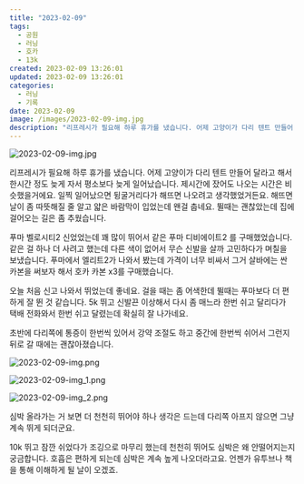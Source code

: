 ```yaml
---
title: "2023-02-09"
tags:
  - 공원
  - 러닝
  - 호카
  - 13k
created: 2023-02-09 13:26:01
updated: 2023-02-09 13:26:01
categories:
  - 러닝
  - 기록
date: 2023-02-09
image: /images/2023-02-09-img.jpg
description: "리프레시가 필요해 하루 휴가를 냈습니다. 어제 고양이가 다리 텐트 만들어 달라고 해서 한시간 정도 늦게 자서 평소보다 늦게 일어났습니다. 제시간에 잤어도 나오는 시간은 비슷했을거에요. 일찍 일어났으면 뒹굴거리다가 해뜨면 나오려고 생각했었거든요. 해뜨면 날이 좀 따뜻해질 줄 알고 얇은 바"
---
```


![2023-02-09-img.jpg](/images/2023-02-09-img.jpg)
 
 

리프레시가 필요해 하루 휴가를 냈습니다. 어제 고양이가 다리 텐트 만들어 달라고 해서 한시간 정도 늦게 자서 평소보다 늦게 일어났습니다. 제시간에 잤어도 나오는 시간은 비슷했을거에요. 일찍 일어났으면 뒹굴거리다가 해뜨면 나오려고 생각했었거든요. 
해뜨면 날이 좀 따뜻해질 줄 알고 얇은 바람막이 입었는데 왠걸 춥네요. 뛸때는 괜찮았는데 집에 걸어오는 길은 좀 추웠습니다.

푸마 벨로시티2 신었었는데 꽤 많이 뛰어서 같은 푸마 디비에이트2 를 구매했었습니다. 같은 걸 하나 더 사려고 했는데 다른 색이 없어서 무슨 신발을 살까 고민하다가 며칠을 보냈습니다. 푸마에서 엘리트2가 나와서 봤는데 가격이 너무 비싸서 그거 살바에는 싼 카본을 써보자 해서 호카 카본 x3를 구매했습니다.

오늘 처음 신고 나와서 뛰었는데 좋네요. 걸을 때는 좀 어색한데 뛸때는 푸마보다 더 편하게 잘 뛴 것 같습니다. 5k 뛰고 신발끈 이상해서 다시 좀 매느라 한번 쉬고 달리다가 택배 전화와서 한번 쉬고 달렸는데 확실히 잘 나가네요.

초반에 다리쪽에 통증이 한번씩 있어서 강약 조절도 하고 중간에 한번씩 쉬어서 그런지 뒤로 갈 때에는 괜찮아졌습니다.

 
 ![2023-02-09-img.png](/images/2023-02-09-img.png)
 
 

 
 ![2023-02-09-img_1.png](/images/2023-02-09-img_1.png)
 
 

 
 ![2023-02-09-img_2.png](/images/2023-02-09-img_2.png)
 
 

심박 올라가는 거 보면 더 천천히 뛰어야 하나 생각은 드는데 다리쪽 아프지 않으면 그냥 계속 뛰게 되더군요.

10k 뛰고 잠깐 쉬었다가 조깅으로 마무리 했는데 천천히 뛰어도 심박은 왜 안떨어지는지 궁금합니다. 호흡은 편하게 되는데 심박은 계속 높게 나오더라고요. 언젠가 유투브나 책을 통해 이해하게 될 날이 오겠죠.
